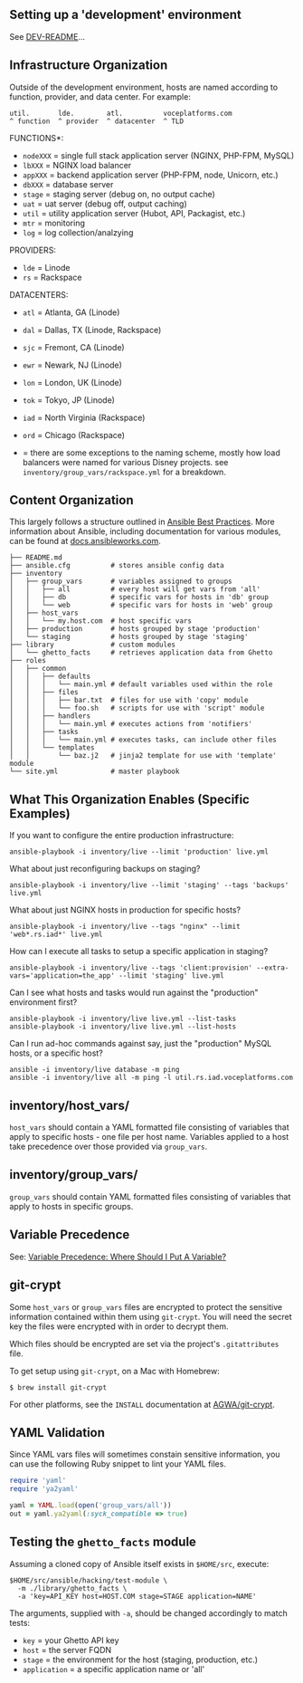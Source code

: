 ## Setting up a 'development' environment

See [DEV-README](DEV-README.md)...

## Infrastructure Organization

Outside of the development environment, hosts are named according to function, provider, and data center. For example:

```
util.       lde.        atl.          voceplatforms.com
^ function  ^ provider  ^ datacenter  ^ TLD
```

FUNCTIONS*:
* `nodeXXX`     = single full stack application server (NGINX, PHP-FPM, MySQL)
* `lbXXX`       = NGINX load balancer
* `appXXX`      = backend application server (PHP-FPM, node, Unicorn, etc.)
* `dbXXX`       = database server
* `stage`       = staging server (debug on, no output cache)
* `uat`         = uat server (debug off, output caching)
* `util`        = utility application server (Hubot, API, Packagist, etc.)
* `mtr`         = monitoring
* `log`         = log collection/analzying

PROVIDERS:
* `lde`         = Linode
* `rs`          = Rackspace

DATACENTERS:
* `atl`         = Atlanta, GA (Linode)
* `dal`         = Dallas, TX (Linode, Rackspace)
* `sjc`         = Fremont, CA (Linode)
* `ewr`         = Newark, NJ (Linode)
* `lon`         = London, UK (Linode)
* `tok`         = Tokyo, JP (Linode)
* `iad`         = North Virginia (Rackspace)
* `ord`         = Chicago (Rackspace)

* = there are some exceptions to the naming scheme, mostly how load balancers were named for various Disney projects. see `inventory/group_vars/rackspace.yml` for a breakdown.

## Content Organization

This largely follows a structure outlined in [Ansible Best Practices](http://docs.ansible.com/playbooks_best_practices.html). More information about Ansible, including documentation for various modules, can be found at [docs.ansibleworks.com](http://docs.ansible.com/).

    ├── README.md
    ├── ansible.cfg          # stores ansible config data
    ├── inventory
    │   ├── group_vars       # variables assigned to groups
    │   │   ├── all          # every host will get vars from 'all'
    │   │   ├── db           # specific vars for hosts in 'db' group
    │   │   └── web          # specific vars for hosts in 'web' group
    │   ├── host_vars
    │   │   └── my.host.com  # host specific vars
    │   ├── production       # hosts grouped by stage 'production'
    │   └── staging          # hosts grouped by stage 'staging'
    ├── library              # custom modules
    │   └── ghetto_facts     # retrieves application data from Ghetto
    ├── roles
    │   ├── common
    │   │   ├── defaults
    │   │   │   └── main.yml # default variables used within the role
    │   │   ├── files
    │   │   │   ├── bar.txt  # files for use with 'copy' module
    │   │   │   └── foo.sh   # scripts for use with 'script' module
    │   │   ├── handlers
    │   │   │   └── main.yml # executes actions from 'notifiers'
    │   │   ├── tasks
    │   │   │   └── main.yml # executes tasks, can include other files
    │   │   └── templates
    │   │       └── baz.j2   # jinja2 template for use with 'template' module
    └── site.yml             # master playbook

## What This Organization Enables (Specific Examples)

If you want to configure the entire production infrastructure:

    ansible-playbook -i inventory/live --limit 'production' live.yml

What about just reconfiguring backups on staging?

    ansible-playbook -i inventory/live --limit 'staging' --tags 'backups' live.yml

What about just NGINX hosts in production for specific hosts?

    ansible-playbook -i inventory/live --tags "nginx" --limit 'web*.rs.iad*' live.yml

How can I execute all tasks to setup a specific application in staging?

    ansible-playbook -i inventory/live --tags 'client:provision' --extra-vars='application=the_app' --limit 'staging' live.yml

Can I see what hosts and tasks would run against the "production" environment first?

    ansible-playbook -i inventory/live live.yml --list-tasks
    ansible-playbook -i inventory/live live.yml --list-hosts

Can I run ad-hoc commands against say, just the "production" MySQL hosts, or a specific host?

    ansible -i inventory/live database -m ping
    ansible -i inventory/live all -m ping -l util.rs.iad.voceplatforms.com

## inventory/host_vars/

`host_vars` should contain a YAML formatted file consisting of variables that apply to specific hosts - one file per host name. Variables applied to a host take precedence over those provided via `group_vars`.

## inventory/group_vars/

`group_vars` should contain YAML formatted files consisting of variables that apply to hosts in specific groups.

## Variable Precedence

See: [Variable Precedence: Where Should I Put A Variable?](http://docs.ansible.com/playbooks_variables.html#variable-precedence-where-should-i-put-a-variable)

## git-crypt

Some `host_vars` or `group_vars` files are encrypted to protect the sensitive information contained within them using `git-crypt`. You will need the secret key the files were encrypted with in order to decrypt them.

Which files should be encrypted are set via the project's `.gitattributes` file.

To get setup using `git-crypt`, on a Mac with Homebrew:

```
$ brew install git-crypt
```

For other platforms, see the `INSTALL` documentation at [AGWA/git-crypt](https://github.com/AGWA/git-crypt).

## YAML Validation

Since YAML vars files will sometimes constain sensitive information, you can use the following Ruby snippet to lint your YAML files.

```ruby
require 'yaml'
require 'ya2yaml'

yaml = YAML.load(open('group_vars/all'))
out = yaml.ya2yaml(:syck_compatible => true)
```

## Testing the `ghetto_facts` module

Assuming a cloned copy of Ansible itself exists in `$HOME/src`, execute:

```
$HOME/src/ansible/hacking/test-module \
  -m ./library/ghetto_facts \
  -a 'key=API_KEY host=HOST.COM stage=STAGE application=NAME'
```
The arguments, supplied with `-a`, should be changed accordingly to match tests:

* `key` = your Ghetto API key
* `host` = the server FQDN
* `stage` = the environment for the host (staging, production, etc.)
* `application` = a specific application name or 'all'

